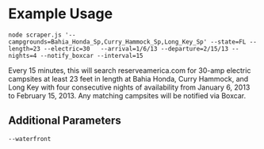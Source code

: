 Example Usage
=============

`node scraper.js '--campgrounds=Bahia_Honda_Sp,Curry_Hammock_Sp,Long_Key_Sp' --state=FL --length=23 --electric=30  
--arrival=1/6/13 --departure=2/15/13 --nights=4 --notify_boxcar --interval=15`

Every 15 minutes, this will search reserveamerica.com for 30-amp electric campsites at least 23 feet in length at Bahia Honda, Curry Hammock, and Long Key with four consecutive nights of availability from January 6, 2013 to February 15, 2013. Any matching campsites will be notified via Boxcar.

Additional Parameters
---------------------
  `--waterfront`